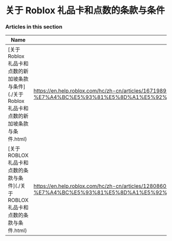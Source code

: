 # 关于 Roblox 礼品卡和点数的条款与条件  
### Articles in this section
Name|URL
-|-
[关于 Roblox 礼品卡和点数的新加坡条款与条件](./关于 Roblox 礼品卡和点数的新加坡条款与条件.html) |https://en.help.roblox.com/hc/zh-cn/articles/16719896592788-%E5%85%B3%E4%BA%8E-Roblox-%E7%A4%BC%E5%93%81%E5%8D%A1%E5%92%8C%E7%82%B9%E6%95%B0%E7%9A%84%E6%96%B0%E5%8A%A0%E5%9D%A1%E6%9D%A1%E6%AC%BE%E4%B8%8E%E6%9D%A1%E4%BB%B6
[关于 ROBLOX 礼品卡和点数的条款与条件](./关于 ROBLOX 礼品卡和点数的条款与条件.html) |https://en.help.roblox.com/hc/zh-cn/articles/12808609433108-%E5%85%B3%E4%BA%8E-ROBLOX-%E7%A4%BC%E5%93%81%E5%8D%A1%E5%92%8C%E7%82%B9%E6%95%B0%E7%9A%84%E6%9D%A1%E6%AC%BE%E4%B8%8E%E6%9D%A1%E4%BB%B6